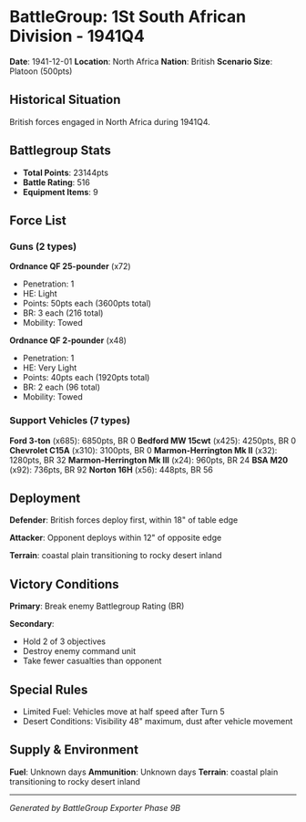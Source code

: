 # BattleGroup: 1St South African Division - 1941Q4

**Date**: 1941-12-01
**Location**: North Africa
**Nation**: British
**Scenario Size**: Platoon (500pts)

## Historical Situation

British forces engaged in North Africa during 1941Q4.

## Battlegroup Stats

- **Total Points**: 23144pts
- **Battle Rating**: 516
- **Equipment Items**: 9

## Force List

### Guns (2 types)

**Ordnance QF 25-pounder** (x72)
- Penetration: 1
- HE: Light
- Points: 50pts each (3600pts total)
- BR: 3 each (216 total)
- Mobility: Towed

**Ordnance QF 2-pounder** (x48)
- Penetration: 1
- HE: Very Light
- Points: 40pts each (1920pts total)
- BR: 2 each (96 total)
- Mobility: Towed

### Support Vehicles (7 types)

**Ford 3-ton** (x685): 6850pts, BR 0
**Bedford MW 15cwt** (x425): 4250pts, BR 0
**Chevrolet C15A** (x310): 3100pts, BR 0
**Marmon-Herrington Mk II** (x32): 1280pts, BR 32
**Marmon-Herrington Mk III** (x24): 960pts, BR 24
**BSA M20** (x92): 736pts, BR 92
**Norton 16H** (x56): 448pts, BR 56

## Deployment

**Defender**: British forces deploy first, within 18" of table edge

**Attacker**: Opponent deploys within 12" of opposite edge

**Terrain**: coastal plain transitioning to rocky desert inland

## Victory Conditions

**Primary**: Break enemy Battlegroup Rating (BR)

**Secondary**:
- Hold 2 of 3 objectives
- Destroy enemy command unit
- Take fewer casualties than opponent

## Special Rules

- Limited Fuel: Vehicles move at half speed after Turn 5
- Desert Conditions: Visibility 48" maximum, dust after vehicle movement

## Supply & Environment

**Fuel**: Unknown days
**Ammunition**: Unknown days
**Terrain**: coastal plain transitioning to rocky desert inland

---

*Generated by BattleGroup Exporter Phase 9B*
